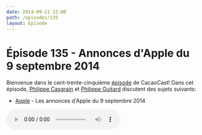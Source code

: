 ```yaml
---
date: 2014-09-11 12:00
path: /episodes/135
layout: Episode
---
```

# Épisode 135 - Annonces d'Apple du 9 septembre 2014
<p>Bienvenue dans le cent-trente-cinquième <a href="https://archive.org/download/cacaocast/cacaocast_135.m4a" title="CacaoCast Episode 135">épisode</a> de CacaoCast! Dans cet épisode, <a href="http://www.twitter.com/philippec" title="Philippe Casgrain sur Twitter">Philippe Casgrain</a> et <a href="http://www.twitter.com/philippeguitard" title="Philippe Guitard sur Twitter">Philippe Guitard</a> discutent des sujets suivants:</p>
<ul><li><a href="http://www.apple.com/live/2014-sept-event/" title="Apple">Apple</a> - Les annonces d'Apple du 9 septembre 2014</li>
</ul>
<p><audio controls><source src="https://archive.org/download/cacaocast/cacaocast_135.m4a" type="audio/mpeg"><source src="https://archive.org/download/cacaocast/cacaocast_135.m4a" type="audio/mp4">Votre navigateur ne supporte pas l'élément audio / Your browser does not support the audio element.</audio></p>
